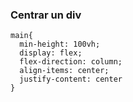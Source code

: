 ### Centrar un div

```
main{
  min-height: 100vh;
  display: flex;
  flex-direction: column;
  align-items: center;
  justify-content: center
}
```


